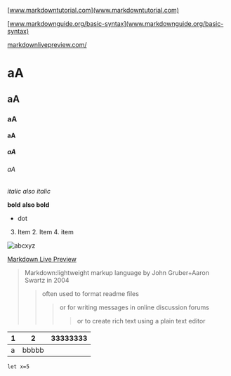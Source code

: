 [www.markdowntutorial.com](www.markdowntutorial.com)

[www.markdownguide.org/basic-syntax](www.markdownguide.org/basic-syntax)

[markdownlivepreview.com/](https://markdownlivepreview.com)


# aA 
## aA
### aA
#### aA
##### aA
###### aA
*italic*  _also italic_ 

**bold**  __also  bold__

* dot
3. Item
    2. Item
      4. item

![abcxyz](https://www.kasandbox.org/programming-images/avatars/duskpin-sapling.png)

[Markdown Live Preview](https://markdownlivepreview.com/)

> Markdown:lightweight markup language by John Gruber+Aaron Swartz in 2004
>
>>often used to format readme files
>>>or for writing messages in online discussion forums
>>>>or to create rich text using a plain text editor


|1|2|33333333|
|-|-|:-:|
|a|bbbbb|

`let x=5`
